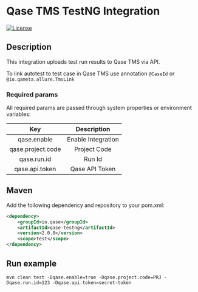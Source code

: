 # Qase TMS TestNG Integration #
[![License](https://lxgaming.github.io/badges/License-Apache%202.0-blue.svg)](https://www.apache.org/licenses/LICENSE-2.0)

## Description ##
This integration uploads test run results to Qase TMS via API.

To link autotest to test case in Qase TMS use annotation `@CaseId` or `@io.qameta.allure.TmsLink`

### Required params ###
All required params are passed through system properties or environment variables:

|  Key              | Description |
| :---------------: | :----------: |
| qase.enable       | Enable Integration |
| qase.project.code | Project Code |
| qase.run.id       | Run Id |
| qase.api.token    | Qase API Token |

## Maven ##

Add the following dependency and repository to your pom.xml:
```xml
<dependency>
    <groupId>io.qase</groupId>
    <artifactId>qase-testng</artifactId>
    <version>2.0.0</version>
    <scope>test</scope>
</dependency>
```

## Run example ##

```
mvn clean test -Dqase.enable=true -Dqase.project.code=PRJ -Dqase.run.id=123 -Dqase.api.token=secret-token
```
